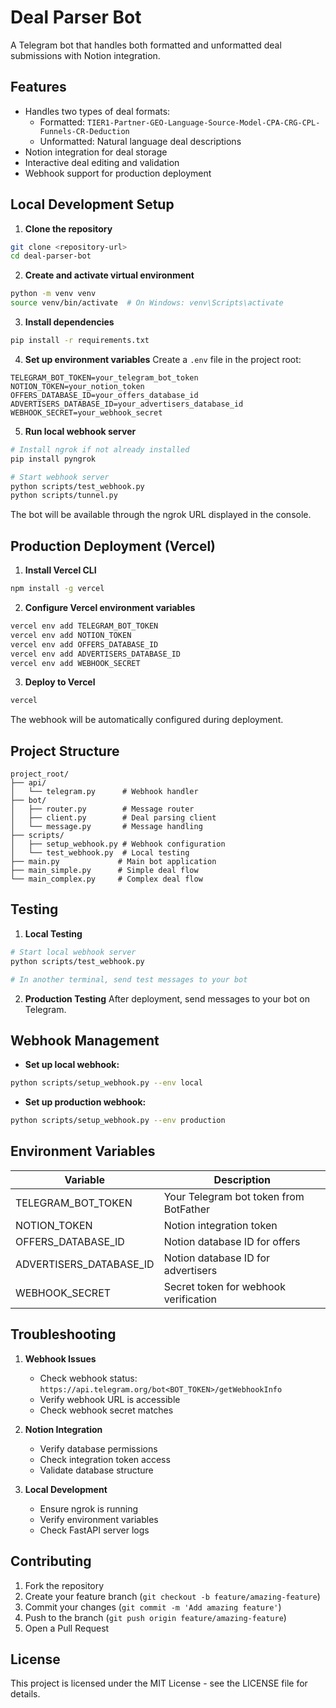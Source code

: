 # Deal Parser Bot

A Telegram bot that handles both formatted and unformatted deal submissions with Notion integration.

## Features

- Handles two types of deal formats:
  - Formatted: `TIER1-Partner-GEO-Language-Source-Model-CPA-CRG-CPL-Funnels-CR-Deduction`
  - Unformatted: Natural language deal descriptions
- Notion integration for deal storage
- Interactive deal editing and validation
- Webhook support for production deployment

## Local Development Setup

1. **Clone the repository**
```bash
git clone <repository-url>
cd deal-parser-bot
```

2. **Create and activate virtual environment**
```bash
python -m venv venv
source venv/bin/activate  # On Windows: venv\Scripts\activate
```

3. **Install dependencies**
```bash
pip install -r requirements.txt
```

4. **Set up environment variables**
Create a `.env` file in the project root:
```env
TELEGRAM_BOT_TOKEN=your_telegram_bot_token
NOTION_TOKEN=your_notion_token
OFFERS_DATABASE_ID=your_offers_database_id
ADVERTISERS_DATABASE_ID=your_advertisers_database_id
WEBHOOK_SECRET=your_webhook_secret
```

5. **Run local webhook server**
```bash
# Install ngrok if not already installed
pip install pyngrok

# Start webhook server
python scripts/test_webhook.py
python scripts/tunnel.py
```

The bot will be available through the ngrok URL displayed in the console.

## Production Deployment (Vercel)

1. **Install Vercel CLI**
```bash
npm install -g vercel
```

2. **Configure Vercel environment variables**
```bash
vercel env add TELEGRAM_BOT_TOKEN
vercel env add NOTION_TOKEN
vercel env add OFFERS_DATABASE_ID
vercel env add ADVERTISERS_DATABASE_ID
vercel env add WEBHOOK_SECRET
```

3. **Deploy to Vercel**
```bash
vercel
```

The webhook will be automatically configured during deployment.

## Project Structure

```
project_root/
├── api/
│   └── telegram.py      # Webhook handler
├── bot/
│   ├── router.py        # Message router
│   ├── client.py        # Deal parsing client
│   └── message.py       # Message handling
├── scripts/
│   ├── setup_webhook.py # Webhook configuration
│   └── test_webhook.py  # Local testing
├── main.py             # Main bot application
├── main_simple.py      # Simple deal flow
└── main_complex.py     # Complex deal flow
```

## Testing

1. **Local Testing**
```bash
# Start local webhook server
python scripts/test_webhook.py

# In another terminal, send test messages to your bot
```

2. **Production Testing**
After deployment, send messages to your bot on Telegram.

## Webhook Management

- **Set up local webhook:**
```bash
python scripts/setup_webhook.py --env local
```

- **Set up production webhook:**
```bash
python scripts/setup_webhook.py --env production
```

## Environment Variables

| Variable | Description |
|----------|-------------|
| TELEGRAM_BOT_TOKEN | Your Telegram bot token from BotFather |
| NOTION_TOKEN | Notion integration token |
| OFFERS_DATABASE_ID | Notion database ID for offers |
| ADVERTISERS_DATABASE_ID | Notion database ID for advertisers |
| WEBHOOK_SECRET | Secret token for webhook verification |

## Troubleshooting

1. **Webhook Issues**
   - Check webhook status: `https://api.telegram.org/bot<BOT_TOKEN>/getWebhookInfo`
   - Verify webhook URL is accessible
   - Check webhook secret matches

2. **Notion Integration**
   - Verify database permissions
   - Check integration token access
   - Validate database structure

3. **Local Development**
   - Ensure ngrok is running
   - Verify environment variables
   - Check FastAPI server logs

## Contributing

1. Fork the repository
2. Create your feature branch (`git checkout -b feature/amazing-feature`)
3. Commit your changes (`git commit -m 'Add amazing feature'`)
4. Push to the branch (`git push origin feature/amazing-feature`)
5. Open a Pull Request

## License

This project is licensed under the MIT License - see the LICENSE file for details. 